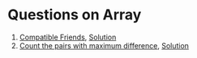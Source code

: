# Questions on Array

1. [Compatible Friends](https://practice.geeksforgeeks.org/problems/compatible-friends3459/0/?category[]=Arrays&category[]=Arrays&difficulty[]=0&sortBy=newest&page=1&query=category[]Arraysdifficulty[]0sortBynewestcategory[]Arrayspage1), [Solution](https://github.com/Arpit599/Data-Structures-with-Python/blob/master/Arrays/Easy/compatibleFriends.py)
2. [Count the pairs with maximum difference](https://practice.geeksforgeeks.org/problems/count-the-pairs-with-maximum-difference4807/0/?category[]=Arrays&category[]=Arrays&difficulty[]=0&sortBy=newest&page=1&query=category[]Arraysdifficulty[]0sortBynewestcategory[]Arrayspage1), [Solution](https://github.com/Arpit599/Data-Structures-with-Python/blob/master/Arrays/Easy/countPairMaxDiff.py)
